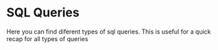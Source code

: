 # SQL Queries

Here you can find diferent types of sql queries. This is useful for a quick recap for all types of queries
